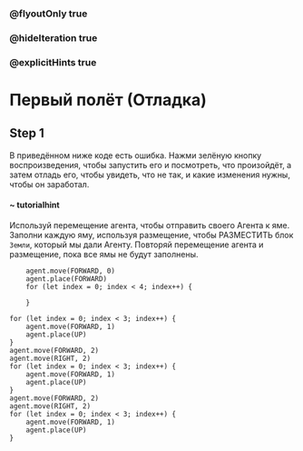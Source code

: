 ### @flyoutOnly true
### @hideIteration true
### @explicitHints true

# Первый полёт (Отладка)

## Step 1
В приведённом ниже коде есть ошибка. Нажми зелёную кнопку воспроизведения, чтобы запустить его и посмотреть, что произойдёт, а затем отладь его, чтобы увидеть, что не так, и какие изменения нужны, чтобы он заработал.

#### ~ tutorialhint
Используй перемещение агента, чтобы отправить своего Агента к яме. Заполни каждую яму, используя размещение, чтобы РАЗМЕСТИТЬ блок `Земли`, который мы дали Агенту. Повторяй перемещение агента и размещение, пока все ямы не будут заполнены.

```ghost
    agent.move(FORWARD, 0)
    agent.place(FORWARD)
    for (let index = 0; index < 4; index++) {
    	
    }
```
```template
for (let index = 0; index < 3; index++) {
    agent.move(FORWARD, 1)    	
    agent.place(UP)
}
agent.move(FORWARD, 2)  
agent.move(RIGHT, 2)  
for (let index = 0; index < 3; index++) {
    agent.move(FORWARD, 1)    	
    agent.place(UP)    	
}
agent.move(FORWARD, 2)  
agent.move(RIGHT, 2) 
for (let index = 0; index < 3; index++) {
    agent.move(FORWARD, 1)    	
    agent.place(UP)    	
}
```
```package
```
